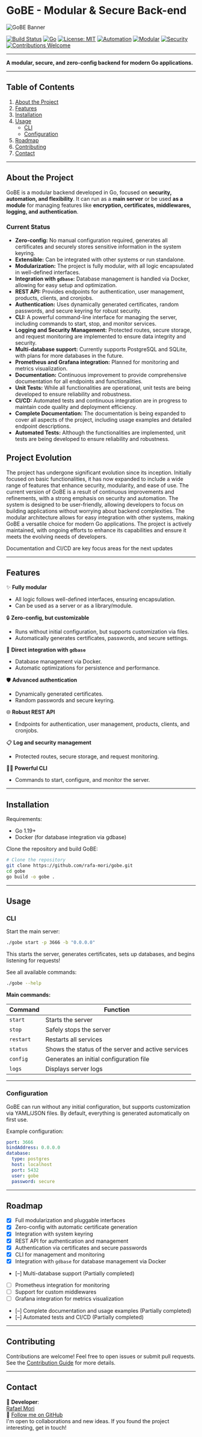 # GoBE - Modular & Secure Back-end

![GoBE Banner](docs/assets/top_banner_lg_b.png)

[![Build Status](https://github.com/rafa-mori/gobe/actions/workflows/release.yml/badge.svg)](https://github.com/rafa-mori/gobe/actions/workflows/release.yml)
[![Go](https://img.shields.io/badge/Go-1.24+-00ADD8?logo=go&logoColor=white)](https://go.dev/)
[![License: MIT](https://img.shields.io/badge/license-MIT-green.svg)](https://github.com/rafa-mori/gobe/blob/main/LICENSE)
[![Automation](https://img.shields.io/badge/automation-zero%20config-blue)](#features)
[![Modular](https://img.shields.io/badge/modular-yes-yellow)](#features)
[![Security](https://img.shields.io/badge/security-high-red)](#features)
[![Contributions Welcome](https://img.shields.io/badge/contributions-welcome-brightgreen.svg)](https://github.com/rafa-mori/gobe/blob/main/CONTRIBUTING.md)

---

**A modular, secure, and zero-config backend for modern Go applications.**

---

## **Table of Contents**

1. [About the Project](#about-the-project)
2. [Features](#features)
3. [Installation](#installation)
4. [Usage](#usage)
    - [CLI](#cli)
    - [Configuration](#configuration)
5. [Roadmap](#roadmap)
6. [Contributing](#contributing)
7. [Contact](#contact)

---

## **About the Project**

GoBE is a modular backend developed in Go, focused on **security, automation, and flexibility**. It can run as a **main server** or be used **as a module** for managing features like **encryption, certificates, middlewares, logging, and authentication**.

### **Current Status**

- **Zero-config:** No manual configuration required, generates all certificates and securely stores sensitive information in the system keyring.
- **Extensible:** Can be integrated with other systems or run standalone.
- **Modularization:** The project is fully modular, with all logic encapsulated in well-defined interfaces.
- **Integration with `gdbase`:** Database management is handled via Docker, allowing for easy setup and optimization.
- **REST API:** Provides endpoints for authentication, user management, products, clients, and cronjobs.
- **Authentication:** Uses dynamically generated certificates, random passwords, and secure keyring for robust security.
- **CLI:** A powerful command-line interface for managing the server, including commands to start, stop, and monitor services.
- **Logging and Security Management:** Protected routes, secure storage, and request monitoring are implemented to ensure data integrity and security.
- **Multi-database support:** Currently supports PostgreSQL and SQLite, with plans for more databases in the future.
- **Prometheus and Grafana integration:** Planned for monitoring and metrics visualization.
- **Documentation:** Continuous improvement to provide comprehensive documentation for all endpoints and functionalities.
- **Unit Tests:** While all functionalities are operational, unit tests are being developed to ensure reliability and robustness.
- **CI/CD:** Automated tests and continuous integration are in progress to maintain code quality and deployment efficiency.
- **Complete Documentation:** The documentation is being expanded to cover all aspects of the project, including usage examples and detailed endpoint descriptions.
- **Automated Tests:** Although the functionalities are implemented, unit tests are being developed to ensure reliability and robustness.

## **Project Evolution**

The project has undergone significant evolution since its inception. Initially focused on basic functionalities, it has now expanded to include a wide range of features that enhance security, modularity, and ease of use.
The current version of GoBE is a result of continuous improvements and refinements, with a strong emphasis on security and automation. The system is designed to be user-friendly, allowing developers to focus on building applications without worrying about backend complexities.
The modular architecture allows for easy integration with other systems, making GoBE a versatile choice for modern Go applications. The project is actively maintained, with ongoing efforts to enhance its capabilities and ensure it meets the evolving needs of developers.

Documentation and CI/CD are key focus areas for the next updates

---

## **Features**

✨ **Fully modular**

- All logic follows well-defined interfaces, ensuring encapsulation.
- Can be used as a server or as a library/module.

🔒 **Zero-config, but customizable**

- Runs without initial configuration, but supports customization via files.
- Automatically generates certificates, passwords, and secure settings.

🔗 **Direct integration with `gdbase`**

- Database management via Docker.
- Automatic optimizations for persistence and performance.

🛡️ **Advanced authentication**

- Dynamically generated certificates.
- Random passwords and secure keyring.

🌐 **Robust REST API**

- Endpoints for authentication, user management, products, clients, and cronjobs.

📋 **Log and security management**

- Protected routes, secure storage, and request monitoring.

🧑‍💻 **Powerful CLI**

- Commands to start, configure, and monitor the server.

---

## **Installation**

Requirements:

- Go 1.19+
- Docker (for database integration via gdbase)

Clone the repository and build GoBE:

```sh
# Clone the repository
git clone https://github.com/rafa-mori/gobe.git
cd gobe
go build -o gobe .
```

---

## **Usage**

### CLI

Start the main server:

```sh
./gobe start -p 3666 -b "0.0.0.0"
```

This starts the server, generates certificates, sets up databases, and begins listening for requests!

See all available commands:

```sh
./gobe --help
```

**Main commands:**

| Command   | Function                                         |
|-----------|--------------------------------------------------|
| `start`   | Starts the server                                |
| `stop`    | Safely stops the server                          |
| `restart` | Restarts all services                            |
| `status`  | Shows the status of the server and active services|
| `config`  | Generates an initial configuration file          |
| `logs`    | Displays server logs                             |

---

### Configuration

GoBE can run without any initial configuration, but supports customization via YAML/JSON files. By default, everything is generated automatically on first use.

Example configuration:

```yaml
port: 3666
bindAddress: 0.0.0.0
database:
  type: postgres
  host: localhost
  port: 5432
  user: gobe
  password: secure
```

---

## **Roadmap**

- [x] Full modularization and pluggable interfaces
- [x] Zero-config with automatic certificate generation
- [x] Integration with system keyring
- [x] REST API for authentication and management
- [x] Authentication via certificates and secure passwords
- [x] CLI for management and monitoring
- [x] Integration with `gdbase` for database management via Docker
- [–] Multi-database support (Partially completed)
- [  ] Prometheus integration for monitoring
- [  ] Support for custom middlewares
- [  ] Grafana integration for metrics visualization
- [–] Complete documentation and usage examples (Partially completed)
- [–] Automated tests and CI/CD (Partially completed)

---

## **Contributing**

Contributions are welcome! Feel free to open issues or submit pull requests. See the [Contribution Guide](docs/CONTRIBUTING.md) for more details.

---

## **Contact**

💌 **Developer**:  
[Rafael Mori](mailto:faelmori@gmail.com)  
💼 [Follow me on GitHub](https://github.com/rafa-mori)  
I'm open to collaborations and new ideas. If you found the project interesting, get in touch!


